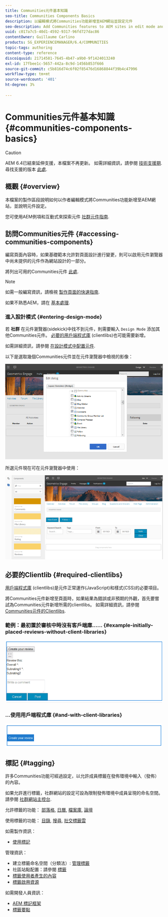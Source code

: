 ```yaml
---
title: Communities元件基本知識
seo-title: Communities Components Basics
description: 以編輯模式將Communities功能新增至AEM網站並設定元件
seo-description: Add Communities features to AEM sites in edit mode and configure components
uuid: c017a7c5-40d1-4592-9317-96fd727dac86
contentOwner: Guillaume Carlino
products: SG_EXPERIENCEMANAGER/6.4/COMMUNITIES
topic-tags: authoring
content-type: reference
discoiquuid: 21714581-7645-4b47-a9b0-9f1424013240
exl-id: 17fbee1c-5657-442a-8c9d-1456b853f666
source-git-commit: c5b816d74c6f02f85476d16868844f39b4c47996
workflow-type: tm+mt
source-wordcount: '401'
ht-degree: 3%

---
```


# Communities元件基本知識 {#communities-components-basics}

>[!CAUTION]
>
>AEM 6.4已結束延伸支援，本檔案不再更新。 如需詳細資訊，請參閱 [技術支援期](https://helpx.adobe.com//tw/support/programs/eol-matrix.html). 尋找支援的版本 [此處](https://experienceleague.adobe.com/docs/).

## 概觀 {#overview}

本檔案的製作區段說明如何以作者編輯模式將Communities功能新增至AEM網站，並說明元件設定。

您可使用AEM例項和互動式來探索元件 [社群元件指南](components-guide.md).

## 訪問Communities元件 {#accessing-communities-components}

編寫頁面內容時，如果基礎範本允許對頁面設計進行變更，則可以啟用元件瀏覽器中尚未提供的元件作為網站設計的一部分。

將列出可用的Communities元件 [此處](author-communities.md#available-communities-components).

>[!NOTE]
>
>如需一般編寫資訊，請檢視 [製作頁面的快速指南](../../help/sites-authoring/qg-page-authoring.md).
>
>如果不熟悉AEM，請在 [基本處理](../../help/sites-authoring/basic-handling.md).

### 進入設計模式 {#entering-design-mode}

若 **社群** 在元件瀏覽器(sidekick)中找不到元件，則需要輸入 `Design Mode` 添加其他Communities元件。 [必要的用戶端程式庫](#required-clientlibs) (clientlibs)也可能需要新增。

如需詳細資訊，請參閱 [在設計模式中配置元件](../../help/sites-authoring/default-components-designmode.md).

以下是選取幾個Communities元件並在元件瀏覽器中檢視的影像：

![chlimage_1-424](assets/chlimage_1-424.png)

所選元件現在可在元件瀏覽器中使用：

![chlimage_1-425](assets/chlimage_1-425.png)

## 必要的Clientlib {#required-clientlibs}

[用戶端程式庫](../../help/sites-developing/clientlibs.md) (clientlibs)是元件正常運作(JavaScript)和樣式(CSS)的必要項目。

將Communities元件新增至頁面時，如果結果為錯誤或非預期的外觀，首先要嘗試為Communities元件新增所需的clientlibs。 如需詳細資訊，請參閱 [Communities元件的Clientlibs](clientlibs.md).

### 範例：最初置於審核中時沒有客戶端庫…… {#example-initially-placed-reviews-without-client-libraries}

![chlimage_1-426](assets/chlimage_1-426.png)

### ...使用用戶端程式庫 {#and-with-client-libraries}

![chlimage_1-427](assets/chlimage_1-427.png)

## 標記 {#tagging}

許多Communities功能可經過設定，以允許成員標籤在發佈環境中輸入（發佈）的內容。

如果允許進行標籤，社群網站的設定可設為限制發佈環境中成員呈現的命名空間。 請參閱 [社群網站主控台](sites-console.md#tagging).

允許標籤的功能： [部落格](blog-feature.md), [日曆](calendar.md), [檔案庫](file-library.md), [論壇](forum.md)

使用標籤的功能： [目錄](catalog.md), [搜尋](search.md), [社交標籤雲](tagcloud.md)

如需製作資訊：

* [使用標記](../../help/sites-authoring/tags.md)

管理資訊：

* 建立標籤命名空間（分類法）: [管理標籤](../../help/sites-administering/tags.md)
* 社區站點配置：請參閱 [標籤](sites-console.md#tagging)
* [標籤使用者產生的內容](../../help/sites-authoring/tags.md)
* [標籤啟用資源](tag-resources.md)

如需開發人員資訊：

* [AEM 標記框架](../../help/sites-developing/framework.md)
* [標籤要點](tag.md)
